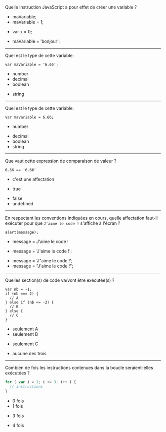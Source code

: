 Quelle instruction JavaScript a pour effet de créer une variable ?
  		  
- maVariable;
- maVariable = 1;
* var x = 0;
- maVariable = 'bonjour';

---

Quel est le type de cette variable:

```
var maVariable = '6.66';
```

- number
- decimal
- boolean
* string

---

Quel est le type de cette variable:

```
var maVariable = 6.66;
```

* number
- decimal
- boolean
- string

---

Que vaut cette expression de comparaison de valeur ?

```
6.66 == '6.66'
```

- c'est une affectation
* true
- false
- undefined

---

En respectant les conventions indiquées en cours, quelle affectation faut-il exécuter pour que `J'aime le code !` s'affiche à l'écran ?

```
alert(message);
```

- message = J\'aime le code !
* message = 'J\'aime le code !';
- message = 'J\"aime le code !';
- message = "J'aime le code !";

---

Quelles section(s) de code va/vont être exécutée(s) ?

```
var nb = -1;
if (nb === 2) {
  // A
} else if (nb <= -2) {
  // B
} else {
  // C
}
```

- seulement A
- seulement B
* seulement C
- aucune des trois

---

Combien de fois les instructions contenues dans la boucle seraient-elles exécutées ?

```js
for ( var i = 1; i <= 3; i++ ) {
  // instructions
}
```

- 0 fois
- 1 fois
* 3 fois
- 4 fois
